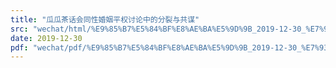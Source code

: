 ```yaml
---
title: "瓜瓜茶话会同性婚姻平权讨论中的分裂与共谋"
src: "wechat/html/%E9%85%B7%E5%84%BF%E8%AE%BA%E5%9D%9B_2019-12-30_%E7%93%9C%E7%93%9C%E8%8C%B6%E8%AF%9D%E4%BC%9A%E5%90%8C%E6%80%A7%E5%A9%9A%E5%A7%BB%E5%B9%B3%E6%9D%83%E8%AE%A8%E8%AE%BA%E4%B8%AD%E7%9A%84%E5%88%86%E8%A3%82%E4%B8%8E%E5%85%B1%E8%B0%8B.html"
date: 2019-12-30
pdf: "wechat/pdf/%E9%85%B7%E5%84%BF%E8%AE%BA%E5%9D%9B_2019-12-30_%E7%93%9C%E7%93%9C%E8%8C%B6%E8%AF%9D%E4%BC%9A%E5%90%8C%E6%80%A7%E5%A9%9A%E5%A7%BB%E5%B9%B3%E6%9D%83%E8%AE%A8%E8%AE%BA%E4%B8%AD%E7%9A%84%E5%88%86%E8%A3%82%E4%B8%8E%E5%85%B1%E8%B0%8B.pdf"
---
```

